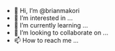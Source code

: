 - 👋 Hi, I’m @brianmakori
- 👀 I’m interested in ...
- 🌱 I’m currently learning ...
- 💞️ I’m looking to collaborate on ...
- 📫 How to reach me ...

<!---
brianmakori/brianmakori is a ✨ special ✨ repository because its `README.md` (this file) appears on your GitHub profile.
You can click the Preview link to take a look at your changes.
--->
